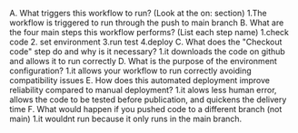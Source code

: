 A. What triggers this workflow to run? (Look at the on: section) 
1.The workflow is triggered to run through the push to main branch 
B. What are the four main steps this workflow performs? (List each step name) 
1.check code 
2. set environment 
3.run test 
4.deploy 
C. What does the "Checkout code" step do and why is it necessary? 
1.it downloads the code on github and allows it to run correctly 
D. What is the purpose of the environment configuration? 
1.it allows your workflow to run correctly avoiding compatibility issues 
E. How does this automated deployment improve reliability compared to manual deployment? 
1.it alows less human error, allows the code to be tested before publication, and quickens the delivery time 
F. What would happen if you pushed code to a different branch (not main) 
1.it wouldnt run because it only runs in the main branch.
